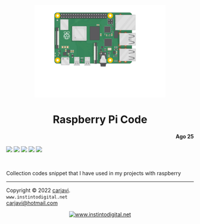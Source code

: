 <p align="center"><img src="https://raw.githubusercontent.com/carjavi/raspberry-pi-code/master/img/raspberry.gif" height="250" alt=" " /></p>
<h1 align="center">Raspberry Pi Code</h1> 
<h4 align="right">Ago 25</h4>

<p>
    <img src="https://img.shields.io/badge/OS%20-Raspbian%20GNU%2FLinux%20(Bookworm)-yellowgreen">
    <img src="https://img.shields.io/badge/Hardware-Raspberry%20ver%204-red">
    <img src="https://img.shields.io/badge/Hardware-Raspberry%20ver%203-red">
    <img src="https://img.shields.io/badge/Node%20-V20.18.1-green">
    <img src="https://img.shields.io/badge/Python%20-V3.13.3-orange">
</p>

<br>


Collection codes snippet that I have used in my projects with raspberry
<br>



---
Copyright &copy; 2022 [carjavi](https://github.com/carjavi). <br>
```www.instintodigital.net``` <br>
carjavi@hotmail.com <br>
<p align="center">
    <a href="https://instintodigital.net/" target="_blank"><img src="https://raw.githubusercontent.com/carjavi/raspberry-pi-code/master/img/developer.png" height="100" alt="www.instintodigital.net"></a>
</p>

